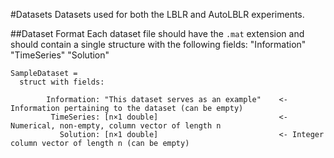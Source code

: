 #Datasets
Datasets used for both the LBLR and AutoLBLR experiments.

##Dataset Format
Each dataset file should have the `.mat` extension and should contain a single structure with the following fields: "Information" "TimeSeries" "Solution"
```
SampleDataset = 
  struct with fields:

        Information: "This dataset serves as an example"	<- Information pertaining to the dataset (can be empty)
         TimeSeries: [n×1 double]							<- Numerical, non-empty, column vector of length n
           Solution: [n×1 double]							<- Integer column vector of length n (can be empty)
```
